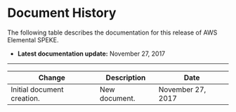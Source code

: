# Document History<a name="doc-history"></a>

The following table describes the documentation for this release of AWS Elemental SPEKE\.

+ **Latest documentation update:** November 27, 2017


****  

| Change | Description | Date | 
| --- | --- | --- | 
| Initial document creation\. | New document\. | November 27, 2017 | 